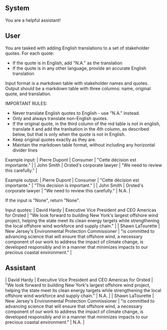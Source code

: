 ## System

You are a helpful assistant!

## User


You are tasked with adding English translations to a set of stakeholder quotes. For each quote:
- If the quote is in English, add "N.A." as the translation
- If the quote is in any other language, provide an accurate English translation

Input format is a markdown table with stakeholder names and quotes.
Output should be a markdown table with three columns: name, original quote, and translation.

IMPORTANT RULES:
- Never translate English quotes to English - use "N.A." instead.
- Only and always translate non-English quotes.
- If the original quote, in the third column of the md table is not in english, translate it and add the tranlsation in the 4th column, as described below, but that is only when the quote is not in English.
- Keep original quotes exactly as they are.
- Maintain the markdown table format, without including any horizontal divider lines

Example input:
| Pierre Dupont | Consumer | "Cette décision est importante." |
| John Smith | Orsted's corporate lawyer | "We need to review this carefully." |

Example output:
| Pierre Dupont | Consumer | "Cette décision est importante." | "This decision is important." |
| John Smith | Orsted's corporate lawyer | "We need to review this carefully." | N.A. |

If the input is "None", return "None".

Input quotes:
| David Hardy | Executive Vice President and CEO Americas for Orsted | "We look forward to building New York's largest offshore wind project, helping the state meet its clean energy targets while strengthening the local offshore wind workforce and supply chain." |
| Shawn LaTourette | New Jersey's Environmental Protection Commissioner | "is committed to advancing science that will ensure that offshore wind, a necessary component of our work to address the impact of climate change, is developed responsibly and in a manner that minimizes impacts to our precious coastal environment." |
        

## Assistant

| David Hardy | Executive Vice President and CEO Americas for Orsted | "We look forward to building New York's largest offshore wind project, helping the state meet its clean energy targets while strengthening the local offshore wind workforce and supply chain." | N.A. |
| Shawn LaTourette | New Jersey's Environmental Protection Commissioner | "is committed to advancing science that will ensure that offshore wind, a necessary component of our work to address the impact of climate change, is developed responsibly and in a manner that minimizes impacts to our precious coastal environment." | N.A. |

